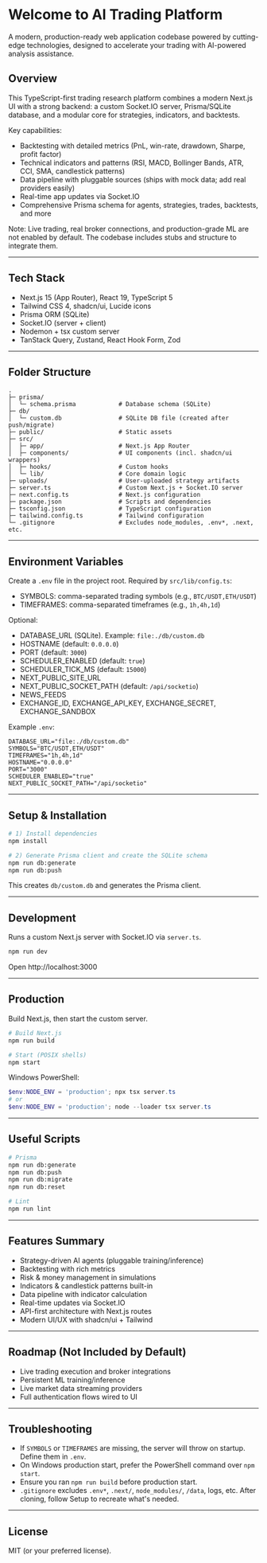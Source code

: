 # Welcome to AI Trading Platform

A modern, production-ready web application codebase powered by cutting-edge technologies, designed to accelerate your trading with AI-powered analysis assistance.

## Overview

This TypeScript-first trading research platform combines a modern Next.js UI with a strong backend: a custom Socket.IO server, Prisma/SQLite database, and a modular core for strategies, indicators, and backtests.

Key capabilities:

- Backtesting with detailed metrics (PnL, win-rate, drawdown, Sharpe, profit factor)
- Technical indicators and patterns (RSI, MACD, Bollinger Bands, ATR, CCI, SMA, candlestick patterns)
- Data pipeline with pluggable sources (ships with mock data; add real providers easily)
- Real-time app updates via Socket.IO
- Comprehensive Prisma schema for agents, strategies, trades, backtests, and more

Note: Live trading, real broker connections, and production-grade ML are not enabled by default. The codebase includes stubs and structure to integrate them.

---

## Tech Stack

- Next.js 15 (App Router), React 19, TypeScript 5
- Tailwind CSS 4, shadcn/ui, Lucide icons
- Prisma ORM (SQLite)
- Socket.IO (server + client)
- Nodemon + tsx custom server
- TanStack Query, Zustand, React Hook Form, Zod

---

## Folder Structure

```
.
├─ prisma/
│  └─ schema.prisma            # Database schema (SQLite)
├─ db/
│  └─ custom.db                # SQLite DB file (created after push/migrate)
├─ public/                     # Static assets
├─ src/
│  ├─ app/                     # Next.js App Router
│  ├─ components/              # UI components (incl. shadcn/ui wrappers)
│  ├─ hooks/                   # Custom hooks
│  └─ lib/                     # Core domain logic
├─ uploads/                    # User-uploaded strategy artifacts
├─ server.ts                   # Custom Next.js + Socket.IO server
├─ next.config.ts              # Next.js configuration
├─ package.json                # Scripts and dependencies
├─ tsconfig.json               # TypeScript configuration
├─ tailwind.config.ts          # Tailwind configuration
└─ .gitignore                  # Excludes node_modules, .env*, .next, etc.
```

---

## Environment Variables

Create a `.env` file in the project root. Required by `src/lib/config.ts`:

- SYMBOLS: comma-separated trading symbols (e.g., `BTC/USDT,ETH/USDT`)
- TIMEFRAMES: comma-separated timeframes (e.g., `1h,4h,1d`)

Optional:

- DATABASE_URL (SQLite). Example: `file:./db/custom.db`
- HOSTNAME (default: `0.0.0.0`)
- PORT (default: `3000`)
- SCHEDULER_ENABLED (default: `true`)
- SCHEDULER_TICK_MS (default: `15000`)
- NEXT_PUBLIC_SITE_URL
- NEXT_PUBLIC_SOCKET_PATH (default: `/api/socketio`)
- NEWS_FEEDS
- EXCHANGE_ID, EXCHANGE_API_KEY, EXCHANGE_SECRET, EXCHANGE_SANDBOX

Example `.env`:

```env
DATABASE_URL="file:./db/custom.db"
SYMBOLS="BTC/USDT,ETH/USDT"
TIMEFRAMES="1h,4h,1d"
HOSTNAME="0.0.0.0"
PORT="3000"
SCHEDULER_ENABLED="true"
NEXT_PUBLIC_SOCKET_PATH="/api/socketio"
```

---

## Setup & Installation

```bash
# 1) Install dependencies
npm install

# 2) Generate Prisma client and create the SQLite schema
npm run db:generate
npm run db:push
```

This creates `db/custom.db` and generates the Prisma client.

---

## Development

Runs a custom Next.js server with Socket.IO via `server.ts`.

```bash
npm run dev
```

Open http://localhost:3000

---

## Production

Build Next.js, then start the custom server.

```bash
# Build Next.js
npm run build

# Start (POSIX shells)
npm start
```

Windows PowerShell:

```powershell
$env:NODE_ENV = 'production'; npx tsx server.ts
# or
$env:NODE_ENV = 'production'; node --loader tsx server.ts
```

---

## Useful Scripts

```bash
# Prisma
npm run db:generate
npm run db:push
npm run db:migrate
npm run db:reset

# Lint
npm run lint
```

---

## Features Summary

- Strategy-driven AI agents (pluggable training/inference)
- Backtesting with rich metrics
- Risk & money management in simulations
- Indicators & candlestick patterns built-in
- Data pipeline with indicator calculation
- Real-time updates via Socket.IO
- API-first architecture with Next.js routes
- Modern UI/UX with shadcn/ui + Tailwind

---

## Roadmap (Not Included by Default)

- Live trading execution and broker integrations
- Persistent ML training/inference
- Live market data streaming providers
- Full authentication flows wired to UI

---

## Troubleshooting

- If `SYMBOLS` or `TIMEFRAMES` are missing, the server will throw on startup. Define them in `.env`.
- On Windows production start, prefer the PowerShell command over `npm start`.
- Ensure you ran `npm run build` before production start.
- `.gitignore` excludes `.env*`, `.next/`, `node_modules/`, `/data`, logs, etc. After cloning, follow Setup to recreate what's needed.

---

## License

MIT (or your preferred license).
